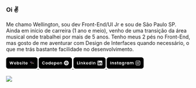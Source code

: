 ### Oi ✌️

Me chamo Wellington, sou dev Front-End/UI Jr e sou de São Paulo SP. Ainda em início de carreira (1 ano e meio), venho de uma transição da área musical onde trabalhei por mais de 5 anos. Tenho meus 2 pés no Front-End, mas gosto de me aventurar com Design de Interfaces quando necessário, o que me trás bastante facilidade no desenvolvimento.

<div>
  <a href="https://wellingtondas.com" target="_blank">
    <img height="31rem" src="https://github.com/otonalmeidas/otonalmeidas/blob/main/img/website.png?raw=true">
  </a>
  <a href="https://codepen.io/otonalmeidas" target="_blank">
    <img height="31rem" src="https://github.com/otonalmeidas/otonalmeidas/blob/main/img/codepen.png?raw=true">
  </a>
  <a href="https://linkedin.com/in/otonalmeidas" target="_blank">
    <img height="31rem" src="https://github.com/otonalmeidas/otonalmeidas/blob/main/img/linkedin.png?raw=true">
  </a>
  <a href="https://instagram.com/otonalmeidas" target="_blank">
    <img height="31rem" src="https://github.com/otonalmeidas/otonalmeidas/blob/main/img/instagram.png?raw=true">
  </a>
</div>
<br>
<div>
  <a href="https://github.com/otonalmeidas">
  <img height="150em" src="https://github-readme-stats.vercel.app/api/top-langs/?username=otonalmeidas&layout=compact&langs_count=7&theme=dark"/>
</div>
